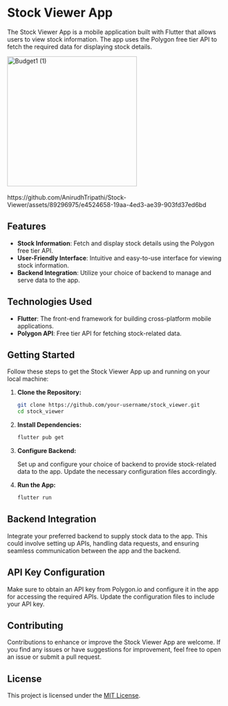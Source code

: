 # Stock Viewer App

The Stock Viewer App is a mobile application built with Flutter that allows users to view stock information. The app uses the Polygon free tier API to fetch the required data for displaying stock details.

<img src="https://github.com/AnirudhTripathi/Stock-Viewer/assets/89296975/dec18fae-68aa-47bb-bdf6-7cdad2af74b8" alt="Budget1 (1)" width="300" >
<br>
<br>
https://github.com/AnirudhTripathi/Stock-Viewer/assets/89296975/e4524658-19aa-4ed3-ae39-903fd37ed6bd

## Features

- **Stock Information**: Fetch and display stock details using the Polygon free tier API.
- **User-Friendly Interface**: Intuitive and easy-to-use interface for viewing stock information.
- **Backend Integration**: Utilize your choice of backend to manage and serve data to the app.

## Technologies Used

- **Flutter**: The front-end framework for building cross-platform mobile applications.
- **Polygon API**: Free tier API for fetching stock-related data.

## Getting Started

Follow these steps to get the Stock Viewer App up and running on your local machine:

1. **Clone the Repository:**

    ```bash
    git clone https://github.com/your-username/stock_viewer.git
    cd stock_viewer
    ```

2. **Install Dependencies:**

    ```bash
    flutter pub get
    ```

3. **Configure Backend:**

    Set up and configure your choice of backend to provide stock-related data to the app. Update the necessary configuration files accordingly.

4. **Run the App:**

    ```bash
    flutter run
    ```

## Backend Integration

Integrate your preferred backend to supply stock data to the app. This could involve setting up APIs, handling data requests, and ensuring seamless communication between the app and the backend.

## API Key Configuration

Make sure to obtain an API key from Polygon.io and configure it in the app for accessing the required APIs. Update the configuration files to include your API key.

## Contributing

Contributions to enhance or improve the Stock Viewer App are welcome. If you find any issues or have suggestions for improvement, feel free to open an issue or submit a pull request.

## License

This project is licensed under the [MIT License](LICENSE).





